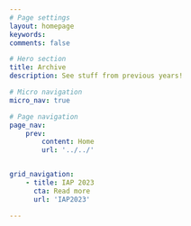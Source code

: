 ```yaml
---
# Page settings
layout: homepage
keywords:
comments: false

# Hero section
title: Archive 
description: See stuff from previous years!

# Micro navigation
micro_nav: true

# Page navigation
page_nav:
    prev:
        content: Home
        url: '../../'


grid_navigation:
    - title: IAP 2023
      cta: Read more
      url: 'IAP2023'

---
```

